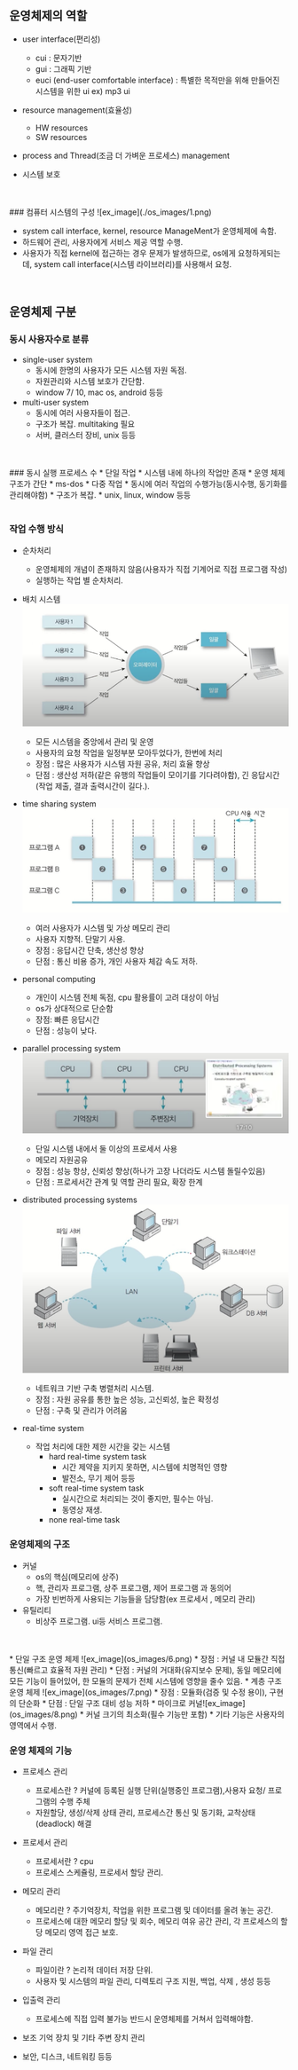 ## 운영체제의 역할

* user interface(편리성)
  * cui : 문자기반
  * gui : 그래픽 기반
  * euci (end-user comfortable interface) : 특별한 목적만을 위해 만들어진 시스템을 위한 ui ex) mp3 ui

* resource management(효율성)
  * HW resources 
  * SW resources 

* process and Thread(조금 더 가벼운 프로세스) management
* 시스템 보호
</br>
</br>
### 컴퓨터 시스템의 구성
![ex_image](./os_images/1.png)

- system call interface, kernel, resource ManageMent가 운영체제에 속함.
- 하드웨어 관리, 사용자에게 서비스 제공 역할 수행.
- 사용자가 직접 kernel에 접근하는 경우 문제가 발생하므로, os에게 요청하게되는데, system call interface(시스템 라이브러리)를 사용해서 요청.
  </br>
</br>

## 운영체제 구분

### 동시 사용자수로 분류
  * single-user system 
    * 동시에 한명의 사용자가 모든 시스템 자원 독점.
    * 자원관리와 시스템 보호가 간단함.
    * window 7/ 10, mac os, android 등등
  * multi-user system
    * 동시에 여러 사용자들이 접근.
    * 구조가 복잡. multitaking 필요
    * 서버, 클러스터 장비, unix 등등
</br>
</br>
### 동시 실행 프로세스 수
  * 단일 작업
    * 시스템 내에 하나의 작업만 존재
    * 운영 체제 구조가 간단
    * ms-dos
  * 다중 작업
    * 동시에 여러 작업의 수행가능(동시수행, 동기화를 관리해야함)
    * 구조가 복잡.
    * unix, linux, window 등등
</br>
</br>

### 작업 수행 방식
  * 순차처리
    * 운영체제의 개념이 존재하지 않음(사용자가 직접 기계어로 직접 프로그램 작성)
    * 실행하는 작업 별 순차처리.

  * 배치 시스템 ![ex_image](./os_images/2.png)
    * 모든 시스템을 중앙에서 관리 및 운영
    * 사용자의 요청 작업을 일정부분 모아두었다가, 한번에 처리 
    * 장점 : 많은 사용자가 시스템 자원 공유, 처리 효율 향상
    * 단점 : 생산성 저하(같은 유행의 작업들이 모이기를 기다려야함), 긴 응답시간(작업 제출, 결과 출력시간이 길다.).

  * time sharing system ![ex_image](./os_images/3.png)
    * 여러 사용자가 시스템 및 가상 메모리 관리
    * 사용자 지향적. 단말기 사용.
    * 장점 : 응답시간 단축, 생산성 향상
    * 단점 : 통신 비용 증가, 개인 사용자 체감 속도 저하.

  * personal computing
    * 개인이 시스템 전체 독점, cpu 활용률이 고려 대상이 아님
    * os가 상대적으로 단순함
    * 장점: 빠른 응답시간
    * 단점 : 성능이 낮다.

  * parallel processing system ![ex_image](os_images/4.png)
    * 단일 시스템 내에서 둘 이상의 프로세서 사용
    * 메모리 자원공유
    * 장점 : 성능 항상, 신뢰성 향상(하나가 고장 나더라도 시스템 돌릴수있음)
    * 단점 : 프로세서간 관계 및 역할 관리 필요, 확장 한계
  * distributed processing systems ![ex_image](os_images/5.png)
    * 네트워크 기반 구축 병렬처리 시스템.
    * 장점 : 자원 공유를 통한 높은 성능, 고신뢰성, 높은 확정성
    * 단점 : 구축 및 관리가 어려움
  * real-time system
    * 작업 처리에 대한 제한 시간을 갖는 시스템
      * hard real-time system task
        * 시간 제약을 지키지 못하면, 시스템에 치명적인 영향
        * 발전소, 무기 제어 등등
      * soft real-time system task
        * 실시간으로 처리되는 것이 좋지만, 필수는 아님.
        * 동영상 재생.
      * none real-time task

### 운영체제의 구조

* 커널 
  * os의 핵심(메모리에 상주)
  * 핵, 관리자 프로그램, 상주 프로그램, 제어 프로그램 과 동의어
  * 가장 빈번하게 사용되는 기능들을 담당함(ex 프로세서 , 메모리 관리)
* 유틸리티
  * 비상주 프로그램. ui등 서비스 프로그램.
</br>
</br>
* 단일 구조 운영 체제 ![ex_image](os_images/6.png)
  * 장점 : 커널 내 모듈간 직접 통신(빠르고 효율적 자원 관리)
  * 단점 : 커널의 거대화(유지보수 문제), 동일 메모리에 모든 기능이 들어있어, 한 모듈의 문제가 전체 시스템에 영향을 줄수 있음.
* 계층 구조 운영 체제 ![ex_image](os_images/7.png)
  * 장점 : 모듈화(검증 및 수정 용이), 구현의 단순화
  * 단점 : 단일 구조 대비 성능 저하
* 마이크로 커널![ex_image](os_images/8.png)
  * 커널 크기의 최소화(필수 기능만 포함)
  * 기타 기능은 사용자의 영역에서 수행.

### 운영 체제의 기능
  * 프로세스 관리
    * 프로세스란 ? 커널에 등록된 실행 단위(실행중인 프로그램),사용자 요청/ 프로그램의 수행 주체
    * 자원할당, 생성/삭제 상태 관리, 프로세스간 통신 및 동기화, 교착상태(deadlock) 해결

  * 프로세서 관리
    * 프로세서란 ? cpu
    * 프로세스 스케쥴링, 프로세서 할당 관리.
  * 메모리 관리
    * 메모리란 ? 주기억장치, 작업을 위한 프로그램 및 데이터를 올려 놓는 공간.
    * 프로세스에 대한 메모리 할당 및 회수, 메모리 여유 공간 관리, 각 프로세스의 할당 메모리 영역 접근 보호.
  
  * 파일 관리
    * 파일이란 ? 논리적 데이터 저장 단위.
    * 사용자 및 시스템의 파일 관리, 디렉토리 구조 지원, 백업, 삭제 , 생성 등등 
  * 입출력 관리
    * 프로세스에 직접 입력 불가능 반드시 운영체제를 거쳐서 입력해야함. 
  * 보조 기억 장치 및 기타 주변 장치 관리
  * 보안, 디스크, 네트워킹 등등